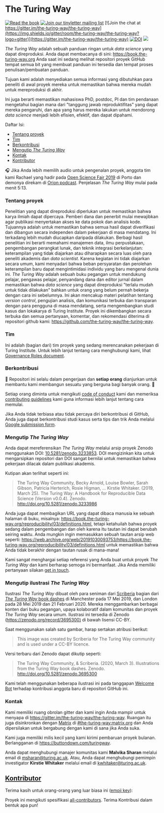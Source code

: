 # The Turing Way

[![Read the book](https://img.shields.io/badge/read-the%20book-blue.svg)](https://book.the-turing-way.org)
[![Join our tinyletter mailing list](https://img.shields.io/badge/receive-our%20newsletter%20❤%EF%B8%8F-blueviolet.svg)](https://buttondown.com/turingway)
[![Join the chat at https://gitter.im/the-turing-way/the-turing-way](https://img.shields.io/gitter/room/the-turing-way/the-turing-way?logo=gitter)](https://gitter.im/the-turing-way/the-turing-way)
[![DOI](https://zenodo.org/badge/DOI/10.5281/zenodo.3233853.svg)](https://doi.org/10.5281/zenodo.3233853)
[![](https://img.shields.io/static/v1?label=TuringWay&message=I%20want%20to%20contribute!&color=yellow&logo=data%3Aimage%2Fpng%3Bbase64%2CiVBORw0KGgoAAAANSUhEUgAAABAAAAAQCAYAAAAf8%2F9hAAACYklEQVQ4jXXTy09TQRTH8f5VPhI1xoVxYURNAFcmRleaGDdGXQlKAYkLUARNfICoScGKpTyE3t5bkKD2AUQepUXB0gcgLTalD9rema8LKRVrT3I2k%2Fl95kwyY6BMfQiFqHaoVDlUBoJBZJl9hn8XRsIhqh0abd55tnWdrBA8WfBSpakMhUqhXUCJhKl2aLR65%2FEtLeGc%2BYoy5aHf46bX7cThctK%2BAw2HQkVAW41wzqHRMjNNRteR%2BQzGjg5udZtQ47FiO50gdLZ1nVbvPNUOFSUSxnB4sJ%2F0TjCTTjHk%2BoJl%2BRtqPEaL6zMH79Rw0dyDVVURqRgyn0EkN8jkshwZGsBQodgQyQ2kyDPsce859drjdqLRKE0D%2FZhHR5F6DpHc2B3%2FjF3BcFqxARIpBXXmt9ii67vAYDhIr8fNx0UfE3OzzC0sIHIpxNYqSPEHqFBsiFQMkU3h8vs5%2FvABTeNje6BCj%2FxcwzLlIZHYROq5v4EoIr2JyCbJ57Kobjd3u7o41v4I68pyCfTGrhSvUKHYAJD5bcTWGjKbJJdO4A8E6JyexP4rWgK8Vkb2AjK7hcxnmZybxfF9kff%2BhZJQofvXwhg7O4vAfU2l79ME79xOrjY3c9ZYVzZs8nvZf6%2BRQCRCTgiODg1iCK6vc6WtjZM1tzlRW8sNa99%2Fx64fH%2BNAQz0un49nfh%2BVmspAcKX4lKWUbMbjXOg2cf3Vy%2BLIoRWqekxc7nhB6%2FQ0lZqKJRBAyjKfKZFIcKixgVPPn3LTamFfUyPne7qp1Oz0Bn4g5d7vVAIUamJ2FqPZzCW7gvlHabBQvwE2XnlAiFRrOwAAAABJRU5ErkJggg%3D%3D)](https://github.com/the-turing-way/the-turing-way/blob/main/CONTRIBUTING.md)

_The Turing Way_ adalah sebuah panduan ringan untuk *data science* yang dapat direproduksi.
Anda dapat membacanya di sini: <https://book.the-turing-way.org>
Anda saat ini sedang melihat repositori proyek GitHub tempat semua bit yang membuat panduan ini tersedia dan tempat proses penulisan/pembuatan panduan.

Tujuan kami adalah menyediakan semua informasi yang dibutuhkan para peneliti di awal proyek mereka untuk memastikan bahwa mereka mudah untuk mereproduksi di akhir.

Ini juga berarti memastikan mahasiswa PhD, postdoc, PI dan tim pendanaan mengetahui bagian mana dari "tanggung jawab reproduktifitas" yang dapat mereka pengaruhi, dan apa yang harus mereka lakukan untuk mendorong *data science* menjadi lebih efisien, efektif, dan dapat dipahami.

Daftar Isi:

- [Tentang proyek](#about-the-project)
- [Tim](#the-team)
- [Berkontribusi](#contributing)
- [Mengutip _The Turing Way_](#citing-the-turing-way)
- [Kontak](#get-in-touch)
- [Kontributor](#contributors)

🎧 Jika Anda lebih memilih audio untuk pengenalan proyek, anggota tim kami Rachael yang hadir pada [Open Science Fair 2019](https://www.opensciencefair.eu/) di Porto dan demonya direkam di [Orion podcast](https://orionopenscience.podbean.com/e/the-fair-is-in-town-figshare-the-turing-way-and-open-science-quest-at-the-osfair2019/).
Penjelasan _The Turing Way_ mulai pada menit 5:13.

### Tentang proyek

Penelitian yang dapat direproduksi diperlukan untuk memastikan bahwa karya ilmiah dapat dipercaya.
Pemberi dana dan penerbit mulai mewajibkan agar publikasi menyertakan akses ke data pokok dan analisis kode.
Tujuannya adalah untuk memastikan bahwa semua hasil dapat diverifikasi dan dibangun secara independen dalam pekerjaan di masa mendatang.
Ini terkadang lebih mudah diucapkan daripada dilakukan.
Berbagi hasil penelitian ini berarti memahami manajemen data, ilmu perpustakaan, pengembangan perangkat lunak, dan teknik integrasi berkelanjutan: keterampilan yang tidak diajarkan atau diharapkan secara luas oleh para peneliti akademis dan *data scientist*. Karena kegiatan ini tidak diajarkan secara umum, kami menyadari bahwa beban persyaratan dan perolehan keterampilan baru dapat mengintimidasi individu yang baru mengenal dunia ini.
*The Turing Way* adalah sebuah buku pegangan untuk mendukung pelajar, pengawas pelajar, penyandang dana dan editor jurnal dalam memastikan bahwa *data science* yang dapat direproduksi "terlalu mudah untuk tidak dilakukan" bahkan untuk orang yang belum pernah bekerja dengan cara ini sebelumnya.
Ini akan mencakup materi pelatihan tentang *version control*, pengujian analisis, dan komunikasi terbuka dan transparan dengan para pengguna di masa mendatang, serta mengembangkan studi kasus dan lokakarya di Turing Institute.
Proyek ini dikembangkan secara terbuka dan semua pertanyaan, komentar, dan rekomendasi diterima di repositori github kami: <https://github.com/the-turing-way/the-turing-way>.

### Tim

Ini adalah (bagian dari) tim proyek yang sedang merencanakan pekerjaan di Turing Institute.
Untuk lebih lanjut tentang cara menghubungi kami, lihat [Governance Roles document](../GOVERNANCE_ROLES.md).

### Berkontribusi

:construction: Repositori ini selalu dalam pengerjaan dan **setiap orang** dianjurkan untuk membantu kami membangun sesuatu yang berguna bagi banyak orang. :construction:

Setiap orang diminta untuk mengikuti [code of conduct](CODE_OF_CONDUCT.md) kami dan memeriksa [contributing guidelines](CONTRIBUTING.md) kami guna informasi lebih lanjut tentang cara memulai.

Jika Anda tidak terbiasa atau tidak percaya diri berkontribusi di GitHub, Anda juga dapat berkontribusi studi kasus serta tips dan trik Anda melalui [Google submission form](https://goo.gl/forms/akFqZEIy2kxAjfZW2).

### Mengutip _The Turing Way_

Anda dapat mereferensikan _The Turing Way_ melalui arsip proyek Zenodo menggunakan DOI: [10.5281/zenodo.3233853](https://doi.org/10.5281/zenodo.3233853).
DOI mengizinkan kita untuk mengarsipkan repositori dan DOI sangat bernilai untuk memastikan bahwa pekerjaan dilacak dalam publikasi akademis.

Kutipan akan terlihat seperti ini:

> The Turing Way Community, Becky Arnold, Louise Bowler, Sarah Gibson, Patricia Herterich, Rosie Higman, … Kirstie Whitaker. (2019, March 25). The Turing Way: A Handbook for Reproducible Data Science (Version v0.0.4). Zenodo. <http://doi.org/10.5281/zenodo.3233986>

Anda juga dapat membagikan URL yang dapat dibaca manusia ke sebuah halaman di buku, misalnya: <https://book.the-turing-way.org/reproducibility/03/definitions.html>, tetapi ketahuilah bahwa proyek sedang dalam pengembangan dan oleh karena itu tautan ini dapat berubah seiring waktu.
Anda mungkin ingin memasukkan sebuah tautan arsip web seperti: <https://web.archive.org/web/20191030093753/https://book.the-turing-way.org/reproducibility/03/definitions.html> untuk memastikan bahwa Anda tidak berakhir dengan tautan rusak di mana-mana!

Kami sangat menghargai setiap referensi yang Anda buat untuk proyek _The Turing Way_ dan kami berharap semoga ini bermanfaat.
Jika Anda memiliki pertanyaan silakan [get in touch](#get-in-touch).

### Mengutip ilustrasi _The Turing Way_

Ilustrasi _The Turing Way_ dibuat oleh para seniman dari [Scriberia](https://www.scriberia.co.uk/) bagian dari [_The Turing Way_ book dashes](https://github.com/the-turing-way/the-turing-way/tree/main/workshops/book-dash) di Manchester pada 17 Mei 2019, dan London pada 28 Mei 2019 dan 21 Februari 2020.
Mereka menggambarkan berbagai konten dari buku pegangan, upaya kolaboratif dalam komunitas dan proyek _The Turing Way_ secara umum.
Ilustrasi ini tersedia di Zenodo ([https://zenodo.org/record/3695300)](https://zenodo.org/record/3695300) di bawah lisensi CC-BY.

Saat menggunakan salah satu gambar, harap sertakan atribusi berikut:
> This image was created by Scriberia for The Turing Way community and is used under a CC-BY licence.

Versi terbaru dari Zenodo dapat dikutip seperti:
> The Turing Way Community, & Scriberia. (2020, March 3). Illustrations from the Turing Way book dashes. Zenodo. http://doi.org/10.5281/zenodo.3695300

Kami telah menggunakan beberapa ilustrasi ini pada tanggapan [Welcome Bot](https://github.com/apps/welcome) terhadap kontribusi anggota baru di repositori GitHub ini.

### Kontak

Kami memiliki ruang obrolan gitter dan kami ingin Anda mampir untuk menyapa di <https://gitter.im/the-turing-way/the-turing-way>.
Ruangan itu juga disinkronkan dengan [Matrix](https://matrix.org) di [#the-turing-way:matrix.org](https://riot.im/app/#/room/#the-turing-way:matrix.org) dan Anda dipersilakan untuk bergabung dengan kami di sana jika Anda suka.

Kami juga memiliki milis kecil yang kami kirimi pembaruan proyek bulanan.
Berlangganan di <https://buttondown.com/turingway>.

Anda dapat menghubungi manajer komunitas kami **Malvika Sharan** melalui email di [msharan@turing.ac.uk](mailto:msharan@turing.ac.uk).
Atau, Anda dapat menghubungi pemimpin investigator **Kirstie Whitaker** melalui email di [kwhitaker@turing.ac.uk](mailto:kwhitaker@turing.ac.uk).

## [Kontributor](https://github.com/the-turing-way/the-turing-way/blob/main/README.md#contributors)

Terima kasih untuk orang-orang yang luar biasa ini ([emoji key](https://allcontributors.org/docs/en/emoji-key)):

Proyek ini mengikuti spesifikasi [all-contributors](https://github.com/all-contributors/all-contributors).
Terima Kontribusi dalam bentuk apa pun!

